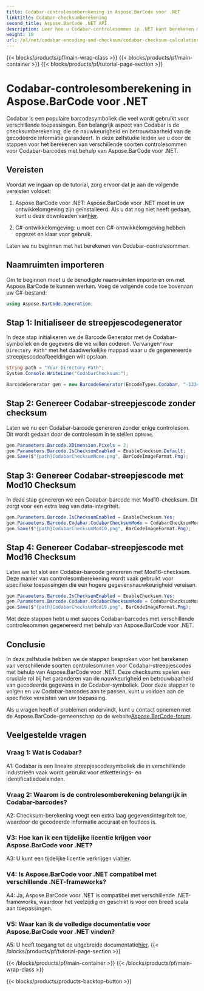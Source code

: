 ```yaml
---
title: Codabar-controlesomberekening in Aspose.BarCode voor .NET
linktitle: Codabar-checksumberekening
second_title: Aspose.BarCode .NET API
description: Leer hoe u Codabar-controlesommen in .NET kunt berekenen met Aspose.BarCode. Verbeter de gegevensnauwkeurigheid in Codabar-barcodes. Ontvang stapsgewijze begeleiding.
weight: 10
url: /nl/net/codabar-encoding-and-checksum/codabar-checksum-calculation/
---
```


{{< blocks/products/pf/main-wrap-class >}}
{{< blocks/products/pf/main-container >}}
{{< blocks/products/pf/tutorial-page-section >}}

# Codabar-controlesomberekening in Aspose.BarCode voor .NET

Codabar is een populaire barcodesymboliek die veel wordt gebruikt voor verschillende toepassingen. Een belangrijk aspect van Codabar is de checksumberekening, die de nauwkeurigheid en betrouwbaarheid van de gecodeerde informatie garandeert. In deze zelfstudie leiden we u door de stappen voor het berekenen van verschillende soorten controlesommen voor Codabar-barcodes met behulp van Aspose.BarCode voor .NET.

## Vereisten

Voordat we ingaan op de tutorial, zorg ervoor dat je aan de volgende vereisten voldoet:

1. Aspose.BarCode voor .NET: Aspose.BarCode voor .NET moet in uw ontwikkelomgeving zijn geïnstalleerd. Als u dat nog niet heeft gedaan, kunt u deze downloaden van[hier](https://releases.aspose.com/barcode/net/).

2. C#-ontwikkelomgeving: u moet een C#-ontwikkelomgeving hebben opgezet en klaar voor gebruik.

Laten we nu beginnen met het berekenen van Codabar-controlesommen.

## Naamruimten importeren

Om te beginnen moet u de benodigde naamruimten importeren om met Aspose.BarCode te kunnen werken. Voeg de volgende code toe bovenaan uw C#-bestand:

```csharp
using Aspose.BarCode.Generation;
```

## Stap 1: Initialiseer de streepjescodegenerator

 In deze stap initialiseren we de Barcode Generator met de Codabar-symboliek en de gegevens die we willen coderen. Vervangen`"Your Directory Path"` met het daadwerkelijke mappad waar u de gegenereerde streepjescodeafbeeldingen wilt opslaan.

```csharp
string path = "Your Directory Path";
System.Console.WriteLine("CodabarChecksum:");

BarcodeGenerator gen = new BarcodeGenerator(EncodeTypes.Codabar, "-12345-");
```

## Stap 2: Genereer Codabar-streepjescode zonder checksum

 Laten we nu een Codabar-barcode genereren zonder enige controlesom. Dit wordt gedaan door de controlesom in te stellen op`None`.

```csharp
gen.Parameters.Barcode.XDimension.Pixels = 2;
gen.Parameters.Barcode.IsChecksumEnabled = EnableChecksum.Default;
gen.Save($"{path}CodabarChecksumNone.png", BarCodeImageFormat.Png);
```

## Stap 3: Genereer Codabar-streepjescode met Mod10 Checksum

In deze stap genereren we een Codabar-barcode met Mod10-checksum. Dit zorgt voor een extra laag van data-integriteit. 

```csharp
gen.Parameters.Barcode.IsChecksumEnabled = EnableChecksum.Yes;
gen.Parameters.Barcode.Codabar.CodabarChecksumMode = CodabarChecksumMode.Mod10;
gen.Save($"{path}CodabarChecksumMod10.png", BarCodeImageFormat.Png);
```

## Stap 4: Genereer Codabar-streepjescode met Mod16 Checksum

Laten we tot slot een Codabar-barcode genereren met Mod16-checksum. Deze manier van controlesomberekening wordt vaak gebruikt voor specifieke toepassingen die een hogere gegevensnauwkeurigheid vereisen.

```csharp
gen.Parameters.Barcode.IsChecksumEnabled = EnableChecksum.Yes;
gen.Parameters.Barcode.Codabar.CodabarChecksumMode = CodabarChecksumMode.Mod16;
gen.Save($"{path}CodabarChecksumMod16.png", BarCodeImageFormat.Png);
```

Met deze stappen hebt u met succes Codabar-barcodes met verschillende controlesommen gegenereerd met behulp van Aspose.BarCode voor .NET.

## Conclusie

In deze zelfstudie hebben we de stappen besproken voor het berekenen van verschillende soorten controlesommen voor Codabar-streepjescodes met behulp van Aspose.BarCode voor .NET. Deze checksums spelen een cruciale rol bij het garanderen van de nauwkeurigheid en betrouwbaarheid van gecodeerde gegevens in de Codabar-symboliek. Door deze stappen te volgen en uw Codabar-barcodes aan te passen, kunt u voldoen aan de specifieke vereisten van uw toepassing.

 Als u vragen heeft of problemen ondervindt, kunt u contact opnemen met de Aspose.BarCode-gemeenschap op de website[Aspose.BarCode-forum](https://forum.aspose.com/c/barcode/13).

## Veelgestelde vragen

### Vraag 1: Wat is Codabar?

A1: Codabar is een lineaire streepjescodesymboliek die in verschillende industrieën vaak wordt gebruikt voor etiketterings- en identificatiedoeleinden.

### Vraag 2: Waarom is de controlesomberekening belangrijk in Codabar-barcodes?

A2: Checksum-berekening voegt een extra laag gegevensintegriteit toe, waardoor de gecodeerde informatie accuraat en foutloos is.

### V3: Hoe kan ik een tijdelijke licentie krijgen voor Aspose.BarCode voor .NET?

 A3: U kunt een tijdelijke licentie verkrijgen via[hier](https://purchase.aspose.com/temporary-license/).

### V4: Is Aspose.BarCode voor .NET compatibel met verschillende .NET-frameworks?

A4: Ja, Aspose.BarCode voor .NET is compatibel met verschillende .NET-frameworks, waardoor het veelzijdig en geschikt is voor een breed scala aan toepassingen.

### V5: Waar kan ik de volledige documentatie voor Aspose.BarCode voor .NET vinden?

 A5: U heeft toegang tot de uitgebreide documentatie[hier](https://reference.aspose.com/barcode/net/).
{{< /blocks/products/pf/tutorial-page-section >}}

{{< /blocks/products/pf/main-container >}}
{{< /blocks/products/pf/main-wrap-class >}}

{{< blocks/products/products-backtop-button >}}
